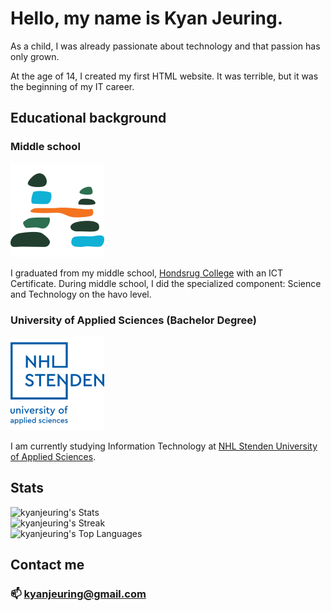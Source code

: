 # Hello, my name is Kyan Jeuring.
As a child, I was already passionate about technology and that passion has only grown.

At the age of 14, I created my first HTML website. It was terrible, but it was the beginning of my IT career.

## Educational background

### Middle school
<img src="./Assets/HCLogo.png" alt="Hondsrug College Logo"/>

I graduated from my middle school, <a href="https://hondsrugcollege.nl/">Hondsrug College</a> with an ICT Certificate. During middle school, I did the specialized component: Science and Technology on the havo level.

### University of Applied Sciences (Bachelor Degree)
<img src="./Assets/NHLStendenENLogo.png" alt="NHL Stenden Logo"/>

I am currently studying Information Technology at <a href="https://www.nhlstenden.com/en">NHL Stenden University of Applied Sciences</a>. 

## Stats
![kyanjeuring's Stats](https://github-readme-stats.vercel.app/api?username=kyanjeuring&theme=slateorange&show_icons=true&hide_border=true&count_private=true)<br>
![kyanjeuring's Streak](https://github-readme-streak-stats.herokuapp.com/?user=kyanjeuring&theme=slateorange&hide_border=true)<br>
![kyanjeuring's Top Languages](https://github-readme-stats.vercel.app/api/top-langs/?username=kyanjeuring&theme=slateorange&show_icons=true&hide_border=true&layout=compact)<br>

## Contact me
### 📫 [kyanjeuring@gmail.com](mailto:kyanjeuring@gmail.com)